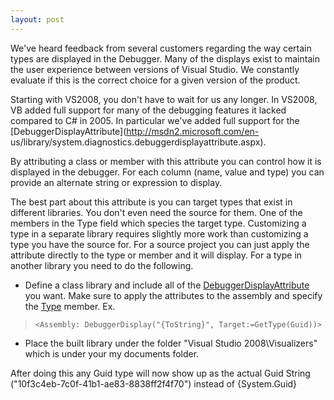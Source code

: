 ```yaml
---
layout: post
---
```

We've heard feedback from several customers regarding the way certain types
are displayed in the Debugger.  Many of the displays exist to maintain the
user experience between versions of Visual Studio.  We constantly evaluate if
this is the correct choice for a given version of the product.

Starting with VS2008, you don't have to wait for us any longer.  In VS2008, VB
added full support for many of the debugging features it lacked compared to C#
in 2005.  In particular we've added full support for the
[DebuggerDisplayAttribute](http://msdn2.microsoft.com/en-
us/library/system.diagnostics.debuggerdisplayattribute.aspx).

By attributing a class or member with this attribute you can control how it is
displayed in the debugger.  For each column (name, value and type) you can
provide an alternate string or expression to display.

The best part about this attribute is you can target types that exist in
different libraries.  You don't even need the source for them.  One of the
members in the Type field which species the target type.  Customizing a type
in a separate library requires slightly more work than customizing a type you
have the source for.  For a source project you can just apply the attribute
directly to the type or member and it will display.  For a type in another
library you need to do the following.

  * Define a class library and include all of the [DebuggerDisplayAttribute](http://msdn2.microsoft.com/en-us/library/system.diagnostics.debuggerdisplayattribute.aspx) you want.  Make sure to apply the attributes to the assembly and specify the [Type](http://msdn2.microsoft.com/en-us/library/system.diagnostics.debuggerdisplayattribute.type.aspx) member.  Ex.

>

>     <Assembly: DebuggerDisplay("{ToString}", Target:=GetType(Guid))>

  * Place the built library under the folder "Visual Studio 2008\Visualizers" which is under your my documents folder. 

After doing this any Guid type will now show up as the actual Guid String
("10f3c4eb-7c0f-41b1-ae83-8838ff2f4f70") instead of {System.Guid}

